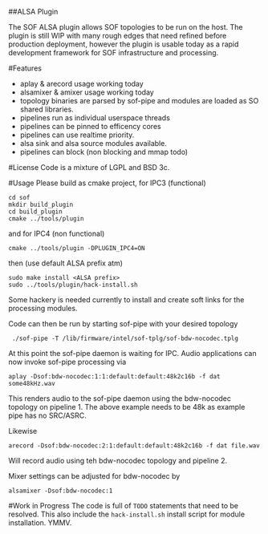 ##ALSA Plugin

The SOF ALSA plugin allows SOF topologies to be run on the host. The plugin
is still WIP with many rough edges that need refined before production
deployment, however the plugin is usable today as a rapid development
framework for SOF infrastructure and processing.

#Features
 * aplay & arecord usage working today
 * alsamixer & amixer usage working today
 * topology binaries are parsed by sof-pipe and modules are loaded as
   SO shared libraries. 
 * pipelines run as individual userspace threads 
 * pipelines can be pinned to efficency cores
 * pipelines can use realtime priority.
 * alsa sink and alsa source modules available.
 * pipelines can block (non blocking and mmap todo)

#License
Code is a mixture of LGPL and BSD 3c.

#Usage
Please build as cmake project, for IPC3 (functional)

```
cd sof
mkdir build_plugin
cd build_plugin
cmake ../tools/plugin
```
and for IPC4 (non functional)

```
cmake ../tools/plugin -DPLUGIN_IPC4=ON
```
then (use default ALSA prefix atm)

```
sudo make install <ALSA prefix>
sudo ../tools/plugin/hack-install.sh
```

Some hackery is needed currently to install and create soft links
for the processing modules.

Code can then be run by starting sof-pipe with your desired topology

```
 ./sof-pipe -T /lib/firmware/intel/sof-tplg/sof-bdw-nocodec.tplg
```

At this point the sof-pipe daemon is waiting for IPC. Audio applications can now invoke sof-pipe processing via

```
aplay -Dsof:bdw-nocodec:1:1:default:default:48k2c16b -f dat some48kHz.wav
```
This renders audio to the sof-pipe daemon using the bdw-nocodec topology
on pipeline 1. The above example needs to be 48k as example pipe has no SRC/ASRC.

Likewise

```
arecord -Dsof:bdw-nocodec:2:1:default:default:48k2c16b -f dat file.wav
```
Will record audio using teh bdw-nocodec topology and pipeline 2.

Mixer settings can be adjusted for bdw-nocodec by

```
alsamixer -Dsof:bdw-nocodec:1
```

#Work in Progress
The code is full of ```TODO``` statements that need to be resolved. This
also include the ```hack-install.sh``` install script for module
installation. YMMV.

